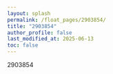 ```yaml
---
layout: splash
permalink: /float_pages/2903854/
title: "2903854"
author_profile: false
last_modified_at: 2025-06-13
toc: false
---
```

 
2903854
